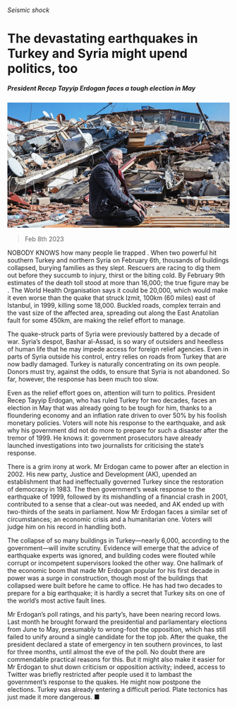 ###### Seismic shock

# The devastating earthquakes in Turkey and Syria might upend politics, too 

##### President Recep Tayyip Erdogan faces a tough election in May 

![image](images/20230211_LDP001.jpg) 

> Feb 8th 2023 

NOBODY KNOWS how many people lie trapped . When two powerful  hit southern Turkey and northern Syria on February 6th, thousands of buildings collapsed, burying families as they slept. Rescuers are racing to dig them out before they succumb to injury, thirst or the biting cold. By February 9th estimates of the death toll stood at more than 16,000; the true figure may be . The World Health Organisation says it could be 20,000, which would make it even worse than the quake that struck Izmit, 100km (60 miles) east of Istanbul, in 1999, killing some 18,000. Buckled roads, complex terrain and the vast size of the affected area, spreading out along the East Anatolian fault for some 450km, are making the relief effort  to manage.

The quake-struck parts of Syria were previously battered by a decade of war. Syria’s despot, Bashar al-Assad, is so wary of outsiders and heedless of human life that he may impede access for foreign relief agencies. Even in parts of Syria outside his control, entry relies on roads from Turkey that are now badly damaged. Turkey is naturally concentrating on its own people. Donors must try, against the odds, to ensure that Syria is not abandoned. So far, however, the response has been much too slow.

Even as the relief effort goes on, attention will turn to politics. President Recep Tayyip Erdogan, who has ruled Turkey for two decades, faces an election in May that was already going to be tough for him, thanks to a floundering economy and an inflation rate driven to over 50% by his foolish monetary policies. Voters will note his response to the earthquake, and ask why his government did not do more to prepare for such a disaster after the tremor of 1999. He knows it: government prosecutors have already launched investigations into two journalists for criticising the state’s response.

There is a grim irony at work. Mr Erdogan came to power after an election in 2002. His new party, Justice and Development (AK), upended an establishment that had ineffectually governed Turkey since the restoration of democracy in 1983. The then government’s weak response to the earthquake of 1999, followed by its mishandling of a financial crash in 2001, contributed to a sense that a clear-out was needed, and AK ended up with two-thirds of the seats in parliament. Now Mr Erdogan faces a similar set of circumstances; an economic crisis and a humanitarian one. Voters will judge him on his record in handling both.

The collapse of so many buildings in Turkey—nearly 6,000, according to the government—will invite scrutiny. Evidence will emerge that the advice of earthquake experts was ignored, and building codes were flouted while corrupt or incompetent supervisors looked the other way. One hallmark of the economic boom that made Mr Erdogan popular for his first decade in power was a surge in construction, though most of the buildings that collapsed were built before he came to office. He has had two decades to prepare for a big earthquake; it is hardly a secret that Turkey sits on one of the world’s most active fault lines. 

Mr Erdogan’s poll ratings, and his party’s, have been nearing record lows. Last month he brought forward the presidential and parliamentary elections from June to May, presumably to wrong-foot the opposition, which has still failed to unify around a single candidate for the top job. After the quake, the president declared a state of emergency in ten southern provinces, to last for three months, until almost the eve of the poll. No doubt there are commendable practical reasons for this. But it might also make it easier for Mr Erdogan to shut down criticism or opposition activity; indeed, access to Twitter was briefly restricted after people used it to lambast the government’s response to the quakes. He might now postpone the elections. Turkey was already entering a difficult period. Plate tectonics has just made it more dangerous. ■

